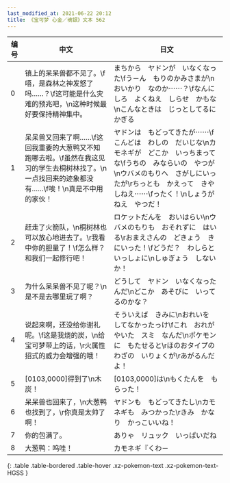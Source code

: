 ```yaml
---
last_modified_at: 2021-06-22 20:12
title: 《宝可梦 心金／魂银》文本 562
---
```

| 编号 | 中文 | 日文 |
| ---- | ---- | ---- |
| 0 | 镇上的呆呆兽都不见了。\f唔，是森林之神发怒了吗……？\f这可能是什么灾难的预兆吧，\n这种时候最好要保持精神集中。 | まちから　ヤドンが　いなくなった\fう－ん　もりのかみさまが\nおいかり　なのか⋯⋯？\fなんにしろ　よくねえ　しらせ　かもな\nこんなときは　じっとしてるに　かぎる |
| 1 | 呆呆兽又回来了啊……\f这回我重要的大葱鸭又不知跑哪去啦。\f虽然在我这见习的学生去桐树林找了。\n一点找回来的迹象都没有……\f唉！\n真是不中用的家伙！ | ヤドンは　もどってきたが⋯⋯\fこんどは　わしの　だいじな\nカモネギが　どこか　いっちまってな\fうちの　みならいの　やつが\nウバメのもりへ　さがしにいったが\rちっとも　かえって　きやしねえ⋯⋯\fったく！\nしょうがねえ　やつだ！ |
| 2 | 赶走了火箭队，\n桐树林也可以放心地进去了。\r我看中你的胆量了！\f怎么样？和我们一起修行吧！ | ロケットだんを　おいはらい\nウバメのもりも　おそれずに　はいる\rおまえさんの　どきょう　きにいった！\fどうだ？　わしらと　いっしょに\nしゅぎょう　しないか！ |
| 3 | 为什么呆呆兽不见了呢？\n是不是去哪里玩了啊？ | どうして　ヤドン　いなくなったんだ\nどこか　あそびに　いってるのかな？ |
| 4 | 说起来啊，还没给你谢礼呢。\f这是我烧的炭，\n给宝可梦带上的话，\r火属性招式的威力会增强的哦！ | そういえば　きみに\nおれいを　してなかったっけ\fこれ　おれが　やいた　スミ　なんだ\nポケモンに　もたせると\rほのおタイプの　わざの　いりょくが\rあがるんだよ！ |
| 5 | [0103,0000]得到了\n木炭！ | [0103,0000]は\nもくたんを　もらった！ |
| 6 | 呆呆兽也回来了，\n大葱鸭也找到了，\r你真是太帅了啊！ | ヤドンも　もどってきたし\nカモネギも　みつかった\rきみ　かなり　かっこいいね！ |
| 7 | 你的包满了。 | ありゃ　リュック　いっぱいだね |
| 8 | 大葱鸭：呜哇！ | カモネギ『くわ－ |
{: .table .table-bordered .table-hover .xz-pokemon-text .xz-pokemon-text-HGSS }